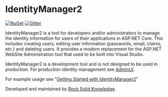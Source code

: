 # IdentityManager2

[![NuGet](https://img.shields.io/nuget/vpre/IdentityManager2.svg)](https://www.nuget.org/packages/IdentityManager2) [![Gitter](https://badges.gitter.im/Join%20Chat.svg)](https://gitter.im/IdentityManager/IdentityManager?utm_source=badge&utm_medium=badge&utm_campaign=pr-badge&utm_content=badge)

IdentityManager2 is a tool for developers and/or administrators to manage the identity information for users of their applications in ASP.NET Core. This includes creating users, editing user information (passwords, email, claims, etc.) and deleting users. It provides a modern replacement for the ASP.NET WebSite Administration tool that used to be built into Visual Studio.

IdentityManager2 is a development tool and is not designed to be used in production. For production identity management see [AdminUI](https://www.identityserver.com/products).

For example usage see "[Getting Started with IdentityManager2](https://www.scottbrady91.com/ASPNET-Identity/Getting-Started-with-IdentityManager2)"

Developed and maintained by [Rock Solid Knowledge](https://www.identityserver.com).
